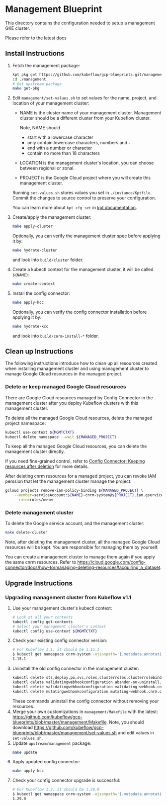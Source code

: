# Management Blueprint

This directory contains the configuration needed to setup a management GKE cluster.

Please refer to the latest [docs](https://master.kubeflow.org/docs/gke/deploy/management-setup/)

## Install Instructions

1. Fetch the management package:
    ```bash
    kpt pkg get https://github.com/kubeflow/gcp-blueprints.git/management@master ./
    cd ./management
    # Get upstream package
    make get-pkg
    ```
1. Edit `management/set-values.sh` to set values for the name, project, and location of your management cluster:

    * NAME is the cluster name of your management cluster. Management cluster
    should be a different cluster from your Kubeflow cluster.

        Note, NAME should
        * start with a lowercase character
        * only contain lowercase characters, numbers and `-`
        * end with a number or character
        * contain no more than 18 characters
    * LOCATION is the management cluster's location, you can choose between regional or zonal.
    * PROJECT is the Google Cloud project where you will create this management cluster.

    Running `set-values.sh` stores values you set in `./instance/Kptfile`. Commit the
    changes to source control to preserve your configuration.

    You can learn more about `kpt cfg set` in [kpt documentation](https://googlecontainertools.github.io/kpt/reference/cfg/set/).

1. Create/apply the management cluster:
    ```bash
    make apply-cluster
    ```
    Optionally, you can verify the management cluster spec before applying it by:
    ```bash
    make hydrate-cluster
    ```
    and look into `build/cluster` folder.
1. Create a kubectl context for the management cluster, it will be called `${NAME}`:
    ```bash
    make create-context
    ```
1. Install the config connector:
    ```bash
    make apply-kcc
    ```
    Optionally, you can verify the config connector installation before applying it by:
    ```bash
    make hydrate-kcc
    ```
    and look into `build/cnrm-install-*` folder.

## Clean up Instructions
The following instructions introduce how to clean up all resources created when
installing management cluster and using management cluster to manage Google
Cloud resources in the managed project.

### Delete or keep managed Google Cloud resources
There are Google Cloud resources managed by Config Connector in the
management cluster after you deploy Kubeflow clusters with this management
cluster.

To delete all the managed Google Cloud resources, delete the managed project
namespace:
```bash
kubectl use-context ${MGMTCTXT}
kubectl delete namespace --wait ${MANAGED_PROJECT}
```

To keep all the managed Google Cloud resources, you can delete the management
cluster directly.

If you need fine-grained control, refer to
[Config Connector: Keeping resources after deletion](https://cloud.google.com/config-connector/docs/how-to/managing-deleting-resources#keeping_resources_after_deletion)
for more details.

After deleting cnrm resources for a managed project, you can revoke IAM perssion
that let the management cluster manage the project:
```bash
gcloud projects remove-iam-policy-binding ${MANAGED_PROJECT} \
    --member=serviceAccount:${NAME}-cnrm-system@${PROJECT}.iam.gserviceaccount.com \
    --role=roles/owner
```

### Delete management cluster

To delete the Google service account, and the management cluster:
```bash
make delete-cluster
```

Note, after deleting the management cluster, all the managed Google Cloud
resources will be kept. You are responsible for managing them by yourself.

You can create a management cluster to manage them again if you apply the same
cnrm resources. Refer to https://cloud.google.com/config-connector/docs/how-to/managing-deleting-resources#acquiring_a_dataset.

## Upgrade Instructions

### Upgrading management cluster from Kubeflow v1.1

1. Use your management cluster's kubectl context:
    ```bash
    # Look at all your contexts
    kubectl config get-contexts
    # Select your management cluster's context
    kubectl config use-context ${MGMTCTXT}
    ```
1. Check your existing config connector version:
    ```bash
    # For Kubeflow 1.1, it should be 1.15.1
    $ kubectl get namespace cnrm-system -ojsonpath='{.metadata.annotations.cnrm\.cloud\.google\.com\/version}'
    1.15.1
    ```
1. Uninstall the old config connector in the management cluster:
    ```bash
    kubectl delete sts,deploy,po,svc,roles,clusterroles,clusterrolebindings --all-namespaces -l cnrm.cloud.google.com/system=true --wait=true
    kubectl delete validatingwebhookconfiguration abandon-on-uninstall.cnrm.cloud.google.com --ignore-not-found --wait=true
    kubectl delete validatingwebhookconfiguration validating-webhook.cnrm.cloud.google.com --ignore-not-found --wait=true
    kubectl delete mutatingwebhookconfiguration mutating-webhook.cnrm.cloud.google.com --ignore-not-found --wait=true
    ```
    These commands uninstall the config connector without removing your resources.
1. Merge your own customizations in `management/Makefile` with the latest: https://github.com/kubeflow/gcp-blueprints/blob/master/management/Makefile. Note, you should download https://github.com/kubeflow/gcp-blueprints/blob/master/management/set-values.sh and edit values in `set-values.sh`.
1. Update `upstream/management` package:
    ```bash
    make update
    ```
1. Apply updated config connector:
    ```bash
    make apply-kcc
    ```
1. Check your config connector upgrade is successful:
    ```bash
    # For Kubeflow 1.2, it should be 1.29.0
    $ kubectl get namespace cnrm-system -ojsonpath='{.metadata.annotations.cnrm\.cloud\.google\.com\/version}'
    1.29.0
    ```
